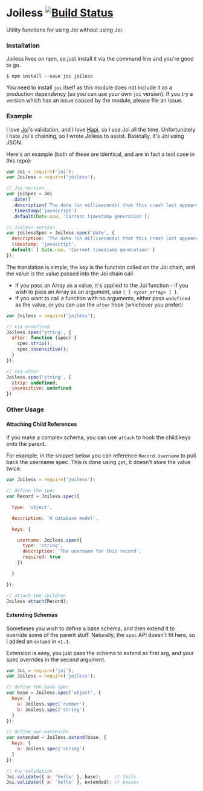 # Joiless [![Build Status](https://travis-ci.org/zackehh/joiless.svg?branch=master)](https://travis-ci.org/zackehh/joiless)

Utility functions for using Joi without using Joi.

### Installation

Joiless lives on npm, so just install it via the command line and you're good to go.

```
$ npm install --save joi joiless
```

You need to install `joi` itself as this module does not include it as a production dependency (so you can use your own `joi` version). If you try a version which has an issue caused by the module, please file an issue.

### Example

I love [Joi](https://github.com/hapijs/joi)'s validation, and I love [Hapi](https://github.com/hapijs/hapi), so I use Joi all the time. Unfortunately I hate Joi's chaining, so I wrote Joiless to assist. Basically, it's Joi using JSON.

Here's an example (both of these are identical, and are in fact a test case in this repo):

```javascript
var Joi = require('joi');
var Joiless = require('joiless');

// Joi version
var joiSpec = Joi
  .date()
  .description('The date (in milliseconds) that this crash last appeared')
  .timestamp('javascript')
  .default(Date.now, 'Current timestamp generation');

// Joiless version
var joilessSpec = Joiless.spec('date', {
  description: 'The date (in milliseconds) that this crash last appeared',
  timestamp: 'javascript',
  default: [ Date.now, 'Current timestamp generation' ]
});
```

The translation is simple; the key is the function called on the Joi chain, and the value is the value passed into the Joi chain call.

- If you pass an Array as a value, it's applied to the Joi function - if you wish to pass an Array as an argument, use `[ [ <your_array> ] ]`.
- If you want to call a function with no arguments, either pass `undefined` as the value, or you can use the `after` hook (whichever you prefer):

```javascript
var Joiless = require('joiless');

// via undefined
Joiless.spec('string', {
  after: function (spec) {
    spec.strip();
    spec.insensitive();
  }
});

// via after
Joiless.spec('string', {
  strip: undefined,
  insensitive: undefined
})
```

### Other Usage

#### Attaching Child References

If you make a complex schema, you can use `attach` to hook the child keys onto the parent.

For example, in the snippet below you can reference `Record.Username` to pull back the username spec. This is done using `get`, it doesn't store the value twice.

```javascript
var Joiless = require('joiless');

// define the spec
var Record = Joiless.spec({

  type: 'object',

  description: 'A database model',

  keys: {

    username: Joiless.spec({
      type: 'string',
      description: 'The username for this record',
      required: true
    })

  }

});

// attach the children
Joiless.attach(Record);
```

#### Extending Schemas

Sometimes you wish to define a base schema, and then extend it to override some of the parent stuff. Naturally, the `spec` API doesn't fit here, so I added an `extend` in `v1.1`.

Extension is easy, you just pass the schema to extend as first arg, and your spec overrides in the second argument.

```javascript
var Joi = require('joi');
var Joiless = require('joiless');

// define the base spec
var base = Joiless.spec('object', {
  keys: {
    a: Joiless.spec('number'),
    b: Joiless.spec('string')
  }
});

// define our extension
var extended = Joiless.extend(base, {
  keys: {
    a: Joiless.spec('string')
  }
});

// run validation
Joi.validate({ a: 'hello' }, base);     // fails
Joi.validate({ a: 'hello' }, extended); // passes
```
